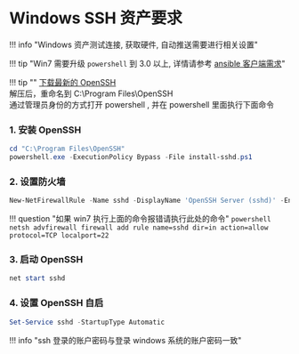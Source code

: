 # Windows SSH 资产要求

!!! info "Windows 资产测试连接, 获取硬件, 自动推送需要进行相关设置"

!!! tip "Win7 需要升级 `powershell` 到 3.0 以上, 详情请参考 [ansible 客户端需求](https://docs.ansible.com/ansible/latest/user_guide/windows_setup.html)"

!!! tip ""
    [下载最新的 OpenSSH](https://github.com/PowerShell/Win32-OpenSSH/releases/latest)  
    解压后，重命名到 C:\Program Files\OpenSSH  
    通过管理员身份的方式打开 powershell , 并在 powershell 里面执行下面命令

### 1. 安装 OpenSSH

```powershell
cd "C:\Program Files\OpenSSH"
powershell.exe -ExecutionPolicy Bypass -File install-sshd.ps1
```

### 2. 设置防火墙

```powershell
New-NetFirewallRule -Name sshd -DisplayName 'OpenSSH Server (sshd)' -Enabled True -Direction Inbound -Protocol TCP -Action Allow -LocalPort 22
```

!!! question "如果 win7 执行上面的命令报错请执行此处的命令"
    ```powershell
    netsh advfirewall firewall add rule name=sshd dir=in action=allow protocol=TCP localport=22
    ```

### 3. 启动 OpenSSH

```powershell
net start sshd
```

### 4. 设置 OpenSSH 自启

```powershell
Set-Service sshd -StartupType Automatic
```

!!! info "ssh 登录的账户密码与登录 windows 系统的账户密码一致"
